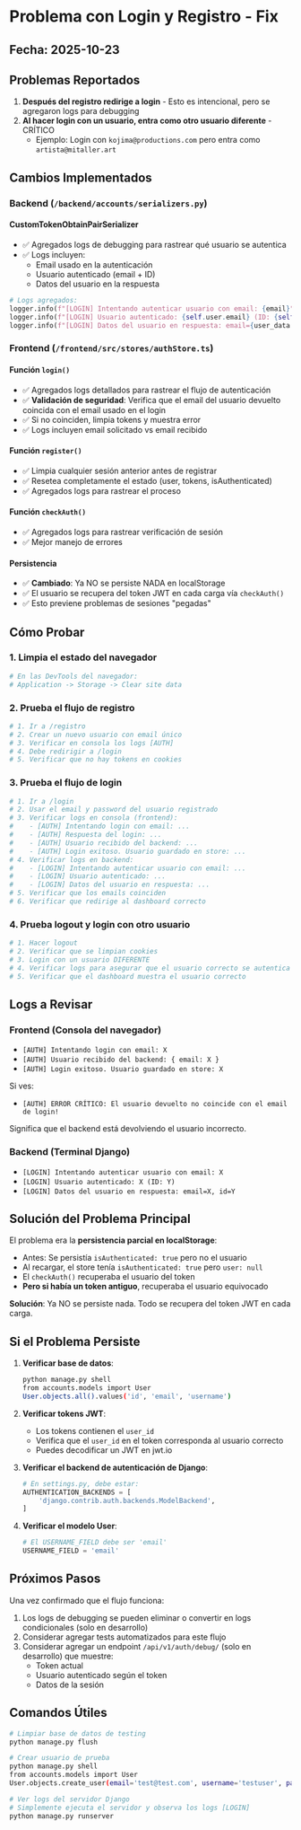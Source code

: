 # Problema con Login y Registro - Fix

## Fecha: 2025-10-23

## Problemas Reportados

1. **Después del registro redirige a login** - Esto es intencional, pero se agregaron logs para debugging
2. **Al hacer login con un usuario, entra como otro usuario diferente** - CRÍTICO
   - Ejemplo: Login con `kojima@productions.com` pero entra como `artista@mitaller.art`

## Cambios Implementados

### Backend (`/backend/accounts/serializers.py`)

#### CustomTokenObtainPairSerializer
- ✅ Agregados logs de debugging para rastrear qué usuario se autentica
- ✅ Logs incluyen:
  - Email usado en la autenticación
  - Usuario autenticado (email + ID)
  - Datos del usuario en la respuesta

```python
# Logs agregados:
logger.info(f"[LOGIN] Intentando autenticar usuario con email: {email}")
logger.info(f"[LOGIN] Usuario autenticado: {self.user.email} (ID: {self.user.id})")
logger.info(f"[LOGIN] Datos del usuario en respuesta: email={user_data.get('email')}, id={user_data.get('id')}")
```

### Frontend (`/frontend/src/stores/authStore.ts`)

#### Función `login()`
- ✅ Agregados logs detallados para rastrear el flujo de autenticación
- ✅ **Validación de seguridad**: Verifica que el email del usuario devuelto coincida con el email usado en el login
- ✅ Si no coinciden, limpia tokens y muestra error
- ✅ Logs incluyen email solicitado vs email recibido

#### Función `register()`
- ✅ Limpia cualquier sesión anterior antes de registrar
- ✅ Resetea completamente el estado (user, tokens, isAuthenticated)
- ✅ Agregados logs para rastrear el proceso

#### Función `checkAuth()`
- ✅ Agregados logs para rastrear verificación de sesión
- ✅ Mejor manejo de errores

#### Persistencia
- ✅ **Cambiado**: Ya NO se persiste NADA en localStorage
- ✅ El usuario se recupera del token JWT en cada carga vía `checkAuth()`
- ✅ Esto previene problemas de sesiones "pegadas"

## Cómo Probar

### 1. Limpia el estado del navegador
```bash
# En las DevTools del navegador:
# Application -> Storage -> Clear site data
```

### 2. Prueba el flujo de registro
```bash
# 1. Ir a /registro
# 2. Crear un nuevo usuario con email único
# 3. Verificar en consola los logs [AUTH]
# 4. Debe redirigir a /login
# 5. Verificar que no hay tokens en cookies
```

### 3. Prueba el flujo de login
```bash
# 1. Ir a /login
# 2. Usar el email y password del usuario registrado
# 3. Verificar logs en consola (frontend):
#    - [AUTH] Intentando login con email: ...
#    - [AUTH] Respuesta del login: ...
#    - [AUTH] Usuario recibido del backend: ...
#    - [AUTH] Login exitoso. Usuario guardado en store: ...
# 4. Verificar logs en backend:
#    - [LOGIN] Intentando autenticar usuario con email: ...
#    - [LOGIN] Usuario autenticado: ...
#    - [LOGIN] Datos del usuario en respuesta: ...
# 5. Verificar que los emails coinciden
# 6. Verificar que redirige al dashboard correcto
```

### 4. Prueba logout y login con otro usuario
```bash
# 1. Hacer logout
# 2. Verificar que se limpian cookies
# 3. Login con un usuario DIFERENTE
# 4. Verificar logs para asegurar que el usuario correcto se autentica
# 5. Verificar que el dashboard muestra el usuario correcto
```

## Logs a Revisar

### Frontend (Consola del navegador)
- `[AUTH] Intentando login con email: X`
- `[AUTH] Usuario recibido del backend: { email: X }`
- `[AUTH] Login exitoso. Usuario guardado en store: X`

Si ves:
- `[AUTH] ERROR CRÍTICO: El usuario devuelto no coincide con el email de login!`

Significa que el backend está devolviendo el usuario incorrecto.

### Backend (Terminal Django)
- `[LOGIN] Intentando autenticar usuario con email: X`
- `[LOGIN] Usuario autenticado: X (ID: Y)`
- `[LOGIN] Datos del usuario en respuesta: email=X, id=Y`

## Solución del Problema Principal

El problema era la **persistencia parcial en localStorage**:
- Antes: Se persistía `isAuthenticated: true` pero no el usuario
- Al recargar, el store tenía `isAuthenticated: true` pero `user: null`
- El `checkAuth()` recuperaba el usuario del token
- **Pero si había un token antiguo**, recuperaba el usuario equivocado

**Solución**: Ya NO se persiste nada. Todo se recupera del token JWT en cada carga.

## Si el Problema Persiste

1. **Verificar base de datos**:
   ```bash
   python manage.py shell
   from accounts.models import User
   User.objects.all().values('id', 'email', 'username')
   ```

2. **Verificar tokens JWT**:
   - Los tokens contienen el `user_id`
   - Verifica que el `user_id` en el token corresponda al usuario correcto
   - Puedes decodificar un JWT en jwt.io

3. **Verificar el backend de autenticación de Django**:
   ```python
   # En settings.py, debe estar:
   AUTHENTICATION_BACKENDS = [
       'django.contrib.auth.backends.ModelBackend',
   ]
   ```

4. **Verificar el modelo User**:
   ```python
   # El USERNAME_FIELD debe ser 'email'
   USERNAME_FIELD = 'email'
   ```

## Próximos Pasos

Una vez confirmado que el flujo funciona:
1. Los logs de debugging se pueden eliminar o convertir en logs condicionales (solo en desarrollo)
2. Considerar agregar tests automatizados para este flujo
3. Considerar agregar un endpoint `/api/v1/auth/debug/` (solo en desarrollo) que muestre:
   - Token actual
   - Usuario autenticado según el token
   - Datos de la sesión

## Comandos Útiles

```bash
# Limpiar base de datos de testing
python manage.py flush

# Crear usuario de prueba
python manage.py shell
from accounts.models import User
User.objects.create_user(email='test@test.com', username='testuser', password='Test1234', first_name='Test', last_name='User')

# Ver logs del servidor Django
# Simplemente ejecuta el servidor y observa los logs [LOGIN]
python manage.py runserver
```

